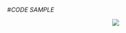 #*CODE SAMPLE*
<p align="center">
  <img src="https://github.com/HanHyungGeun/PrivateHG/assets/36961638/0f199905-e1e9-49fe-aa6c-23289ce541f1">
</p>
